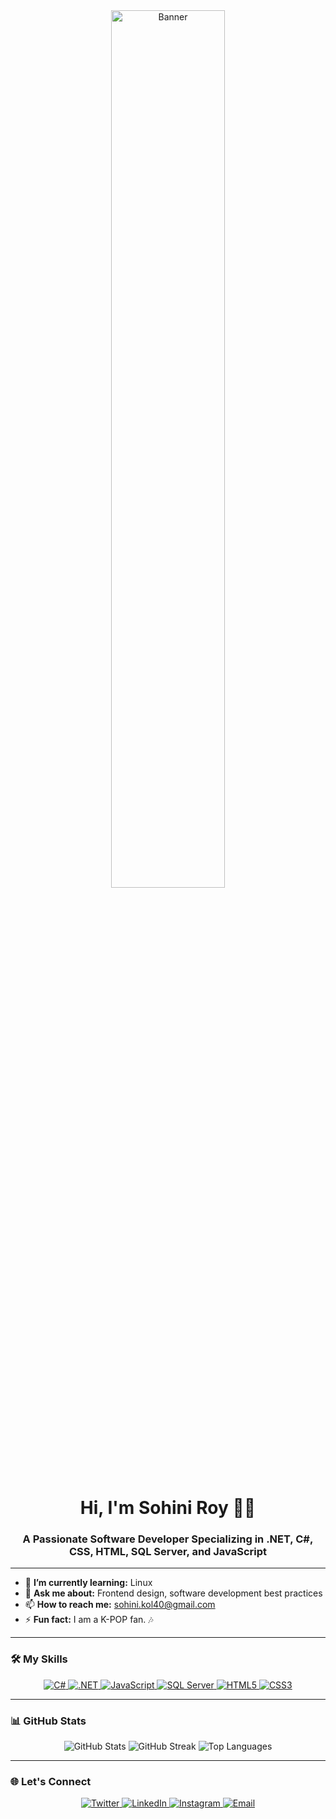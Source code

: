 <div align="center">
  <img src="https://media.giphy.com/media/xT9IgzoKnwFNmISR8I/giphy.gif" alt="Banner" width="60%">
</div>

<h1 align="center">Hi, I'm Sohini Roy 👩‍💻</h1>
<h3 align="center">A Passionate Software Developer Specializing in .NET, C#, CSS, HTML, SQL Server, and JavaScript</h3>

---

- 📖 **I’m currently learning:** Linux  
- 💬 **Ask me about:** Frontend design, software development best practices  
- 📫 **How to reach me:** [sohini.kol40@gmail.com](mailto:sohini.kol40@gmail.com)  
- ⚡ **Fun fact:** I am a K-POP fan. 🎶  

---

### 🛠 My Skills

<div align="center">
  <a href="#" target="_blank">
    <img src="https://img.icons8.com/color/48/000000/c-sharp-logo.png" alt="C#" />
  </a>
  <a href="#" target="_blank">
    <img src="https://img.icons8.com/color/48/000000/net-framework.png" alt=".NET" />
  </a>
  <a href="#" target="_blank">
    <img src="https://img.icons8.com/color/48/000000/javascript.png" alt="JavaScript" />
  </a>
  <a href="#" target="_blank">
    <img src="https://img.icons8.com/color/48/000000/sql.png" alt="SQL Server" />
  </a>
  <a href="#" target="_blank">
    <img src="https://img.icons8.com/color/48/000000/html-5.png" alt="HTML5" />
  </a>
  <a href="#" target="_blank">
    <img src="https://img.icons8.com/color/48/000000/css3.png" alt="CSS3" />
  </a>
</div>

---

### 📊 GitHub Stats

<div align="center">
  <img src="https://github-readme-stats.vercel.app/api?username=sohini112&show_icons=true&theme=radical" alt="GitHub Stats" />
  <img src="https://github-readme-streak-stats.herokuapp.com?user=sohini112&theme=radical" alt="GitHub Streak" />
  <img src="https://github-readme-stats.vercel.app/api/top-langs/?username=sohini112&layout=compact&theme=radical" alt="Top Languages" />
</div>

---

### 🌐 Let's Connect

<p align="center">
  <a href="https://twitter.com/sohinir02904469" target="_blank">
    <img src="https://img.icons8.com/fluency/48/000000/twitter.png" alt="Twitter" />
  </a>
  <a href="https://www.linkedin.com/in/sohini-roy-b8b8921b6/" target="_blank">
    <img src="https://img.icons8.com/fluency/48/000000/linkedin.png" alt="LinkedIn" />
  </a>
  <a href="https://www.instagram.com/sohini_roy98/" target="_blank">
    <img src="https://img.icons8.com/fluency/48/000000/instagram-new.png" alt="Instagram" />
  </a>
  <a href="mailto:sohini.kol40@gmail.com" target="_blank">
    <img src="https://img.icons8.com/fluency/48/000000/gmail.png" alt="Email" />
  </a>
</p>
